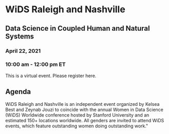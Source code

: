 # WiDS Raleigh and Nashville
## Data Science in Coupled Human and Natural Systems

### April 22, 2021
### 10:00 am - 12:00 pm ET

This is a virtual event. Please register here. 


## Agenda


WiDS Raleigh and Nashville is an independent event organized by Kelsea Best and Zeynab Jouzi to coincide with the annual Women in Data Science (WiDS) Worldwide conference hosted by Stanford University and an estimated 150+ locations worldwide. All genders are invited to attend WiDS events, which feature outstanding women doing outstanding work."
